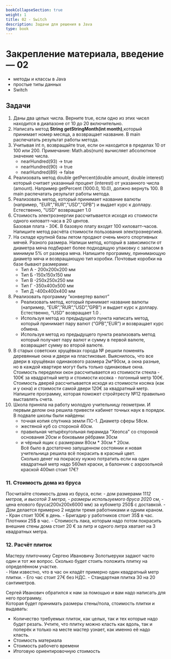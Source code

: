 ```yaml
---
bookCollapseSection: true
weight: 1
title: 02 - Switch 
description: Задачи для решения в Java
type: book 
---
```

# Закрепление материала, введение — 02

- методы и классы в Java
- простые типы данных
- Switch

## Задачи

1. Даны два целых числа. Верните true, если одно из этих чисел находится в диапазоне от 10 до 20 включительно.
2. Написать метод __String getStringMonth(int month)__,который принимает номер месяца, а возвращает название. В main распечатать результат работы метода.
3. Учитывая int n, возвращайте true, если он находится в пределах 10 от 100 или 200. Примечание: Math.abs(num) вычисляет абсолютное значение числа.
      - nearHundred(93) → true
      - nearHundred(90) → true
      - nearHundred(89) → false
4. Реализовать метод double getPercent(double amount, double interest) который считает указанный процент (interest) от указанного числа (amount). Например getPercent (1000.0, 10.0), должно вернуть 100. В main распечатать результат работы метода.
5. Реализовать метод, который принимает название валюты (например, "EUR","RUR","USD","GPB") и выдает курс к доллару. Естественно, "USD" возвращает 1.0
6. Стоимость электроэнергии рассчитывается исходя из стоимости одного киловатт-часа в 20 центов.  
Базовая плата - 30€. В базовую плату входят 100 киловатт-часов. Напишите метод расчёта стоимости пользования электроэнергией.
7. На складе крупной базы летом продают очень много спортивных мячей. Разного размера.
    Напиши метод, который в зависимости от диаметра мяча подбирает более подходящую упаковку с запасом в минимум 5% от размера мяча. Напишите программу, принимающую диаметр мяча и возвращающую тип коробки.  Почтовые коробки на базе бывают размерами:
    - Тип А - 200x200x200 мм
    - Тип Б -150x150x150 мм
    - Тип В -250x250x250 мм
    - Тип Г -350x400x500 мм
    - Тип Д -400x400x400 мм  
8. Реализовать программу “конвертер валют”
    - Реализовать метод, который принимает название валюты (например, “EUR”,”RUR”,”USD”,”GPB”) и выдает курс к доллару. Естественно, “USD” возвращает 1.0 .
    - Используя метод из предыдущего пункта написать метод, который принимает пару валют (“GPB”,”EUR”) и возвращает курс обмена.
    - Используя метод из предыдущего пункта реализовать метод который получает пару валют и сумму в первой валюте, возвращает сумму во второй валюте.
9. В старых советских хрущёвках города № решили поменять деревянные окна и двери на пластиковые. Выяснилось, что все двери в хрущёвках одинакового размера 2м*90см, а окна разные, но в каждой квартире могут быть только одинаковые окна. Стоимость переделки окон рассчитывается из стоимости стекла - 100€ за квадратный метр и стоимости косяка - погонный метр 100€. Стоимость дверей рассчитывается исходя из стоимости косяка (как и у окна) и стоимости самой двери 120€ за квадратный метр.
   Напишите программу, которая поможет стройтресту №12 правильно выставлять счета.
10. Школа приняла на работу молодую учительницу геометрии. И первым делом она решила привести кабинет точных наук в порядок. В подвале школы были найдены:  
    - точная копия спутника земли ПС-1. Диаметр сферы 58см.
    - жестяной куб со стороной 40см.
    - правильная четырёхугольная пирамида "Хеопса" со стороной основания 20см и боковыми рёбрами 30см
    - и чёрный ящик с размерами 80см * 30см * 20см.  
Всё было в достаточно запущенном состоянии и новая учительница решила всё покрасить в красный цвет.  
Сколько денег на покраску нужно потратить если на один квадратный метр надо 560мл краски, а балончик с аэрозольной краской 400мл стоит 17€? 

### 11. Стоимость дома из бруса

Посчитайте стоимость дома из бруса, если:
    - дом размерами 11*12 метров, и высотой 3 метра,
    - размеры используемого бруса 20*20 см,
    - цена елового бруса(200х200х6000 мм) за кубометр 250$ с доставкой.
    - Дом делается примерно 2 недели тремя работниками и одним краном.
    - Кран стоит 100€ в день.
    - Бригадир у работников стоит 35$ в час. Плотники 25$ в час. 
    - Стоимость лака, которым надо потом покрасить внешние стены дома стоит 20 € за литр и одного литра хватает на 3 квадратных метра. 
    
### 12. Расчёт плиток

Мастеру плиточнику Сергею Ивановичу Золотыеруки задают часто один и тот же вопрос. Сколько будет стоить положить плитку на определённом участке.  
    - Нам известно, что в час он кладёт примерно один квадратный метр плитки. 
    - Его час стоит 27€ без НДС.
    - Стандартная плитка 30 на 20 сантиметров.  
    
Сергей Иванович обратился к нам за помощью и вам надо написать для него программу.  
    Которая будет принимать размеры стены/пола, стоимость плитки и выдавать:  
   - Количество требуемых плиток, как целых, так и тех которые надо будет резать. Учтите, что плитку можно класть как вдоль, так и поперёк и только на месте мастер узнает, как именно её надо класть. 
   - Стоимость материала
   - Стоимость рабочего времени
   - Итоговую ориентировочную стоимость 

